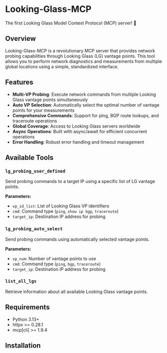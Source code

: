 # Looking-Glass-MCP

The first Looking Glass Model Context Protocol (MCP) server! 🎉

## Overview

Looking-Glass-MCP is a revolutionary MCP server that provides network probing capabilities through Looking Glass (LG) vantage points. This tool allows you to perform network diagnostics and measurements from multiple global locations using a simple, standardized interface.

## Features

- **Multi-VP Probing**: Execute network commands from multiple Looking Glass vantage points simultaneously
- **Auto VP Selection**: Automatically select the optimal number of vantage points for your measurements
- **Comprehensive Commands**: Support for ping, BGP route lookups, and traceroute operations
- **Global Coverage**: Access to Looking Glass servers worldwide
- **Async Operations**: Built with async/await for efficient concurrent operations
- **Error Handling**: Robust error handling and timeout management

## Available Tools

### `lg_probing_user_defined`
Send probing commands to a target IP using a specific list of LG vantage points.

**Parameters:**
- `vp_id_list`: List of Looking Glass VP identifiers
- `cmd`: Command type (`ping`, `show ip bgp`, `traceroute`)
- `target_ip`: Destination IP address for probing

### `lg_probing_auto_select`
Send probing commands using automatically selected vantage points.

**Parameters:**
- `vp_num`: Number of vantage points to use
- `cmd`: Command type (`ping`, `bgp`, `traceroute`)
- `target_ip`: Destination IP address for probing

### `list_all_lgs`
Retrieve information about all available Looking Glass vantage points.

## Requirements

- Python 3.13+
- httpx >= 0.28.1
- mcp[cli] >= 1.9.4

## Installation